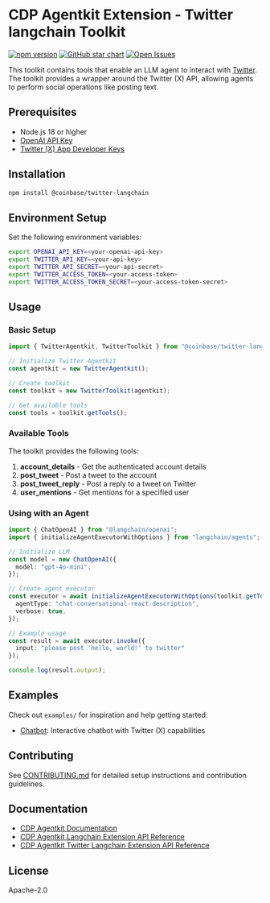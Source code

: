 # CDP Agentkit Extension - Twitter langchain Toolkit

[![npm version](https://img.shields.io/npm/v/@coinbase/twitter-langchain.svg?style=flat-square)](https://www.npmjs.com/package/@coinbase/twitter-langchain) [![GitHub star chart](https://img.shields.io/github/stars/coinbase/cdp-agentkit-nodejs?style=flat-square)](https://star-history.com/#coinbase/cdp-agentkit-nodejs) [![Open Issues](https://img.shields.io/github/issues-raw/coinbase/cdp-agentkit-nodejs?style=flat-square)](https://github.com/coinbase/cdp-agentkit-nodejs/issues)

This toolkit contains tools that enable an LLM agent to interact with [Twitter](https://developer.x.com/en/docs/x-api). The toolkit provides a wrapper around the Twitter (X) API, allowing agents to perform social operations like posting text.

## Prerequisites

- Node.js 18 or higher
- [OpenAI API Key](https://platform.openai.com/docs/quickstart#create-and-export-an-api-key)
- [Twitter (X) App Developer Keys](https://developer.x.com/en/portal/dashboard)

## Installation

```bash
npm install @coinbase/twitter-langchain
```

## Environment Setup

Set the following environment variables:

```bash
export OPENAI_API_KEY=<your-openai-api-key>
export TWITTER_API_KEY=<your-api-key>
export TWITTER_API_SECRET=<your-api-secret>
export TWITTER_ACCESS_TOKEN=<your-access-token>
export TWITTER_ACCESS_TOKEN_SECRET=<your-access-token-secret>
```

## Usage

### Basic Setup

```typescript
import { TwitterAgentkit, TwitterToolkit } from "@coinbase/twitter-langchain";

// Initialize Twitter Agentkit
const agentkit = new TwitterAgentkit();

// Create toolkit
const toolkit = new TwitterToolkit(agentkit);

// Get available tools
const tools = toolkit.getTools();
```

### Available Tools

The toolkit provides the following tools:

1. **account_details** - Get the authenticated account details
2. **post_tweet** - Post a tweet to the account
3. **post_tweet_reply** - Post a reply to a tweet on Twitter
4. **user_mentions** - Get mentions for a specified user

### Using with an Agent

```typescript
import { ChatOpenAI } from "@langchain/openai";
import { initializeAgentExecutorWithOptions } from "langchain/agents";

// Initialize LLM
const model = new ChatOpenAI({
  model: "gpt-4o-mini",
});

// Create agent executor
const executor = await initializeAgentExecutorWithOptions(toolkit.getTools(), model, {
  agentType: "chat-conversational-react-description",
  verbose: true,
});

// Example usage
const result = await executor.invoke({
  input: "please post 'hello, world!' to twitter"
});

console.log(result.output);
```

## Examples

Check out `examples/` for inspiration and help getting started:

- [Chatbot](./examples/chatbot/README.md): Interactive chatbot with Twitter (X) capabilities

## Contributing

See [CONTRIBUTING.md](../CONTRIBUTING.md) for detailed setup instructions and contribution guidelines.

## Documentation

- [CDP Agentkit Documentation](https://docs.cdp.coinbase.com/agentkit/docs/welcome)
- [CDP Agentkit Langchain Extension API Reference](https://coinbase.github.io/cdp-agentkit-nodejs/cdp-langchain/index.html)
- [CDP Agentkit Twitter Langchain Extension API Reference](https://coinbase.github.io/cdp-agentkit-nodejs/twitter-langchain/index.html)

## License

Apache-2.0
